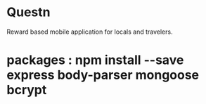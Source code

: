 # Questn
Reward based mobile application for locals and travelers.
# packages  : npm install --save express body-parser mongoose bcrypt
